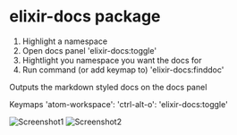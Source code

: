 # elixir-docs package

1. Highlight a namespace
2. Open docs panel 'elixir-docs:toggle'
3. Hightlight you namespace you want the docs for
4. Run command (or add keymap to) 'elixir-docs:finddoc'

Outputs the markdown styled docs on the docs panel  

Keymaps
'atom-workspace':
  'ctrl-alt-o': 'elixir-docs:toggle'

![Screenshot1](http://s16.postimg.org/4c14p7d8l/Capture.png)
![Screenshot2](http://s15.postimg.org/veaq97b9n/Capture.png)
